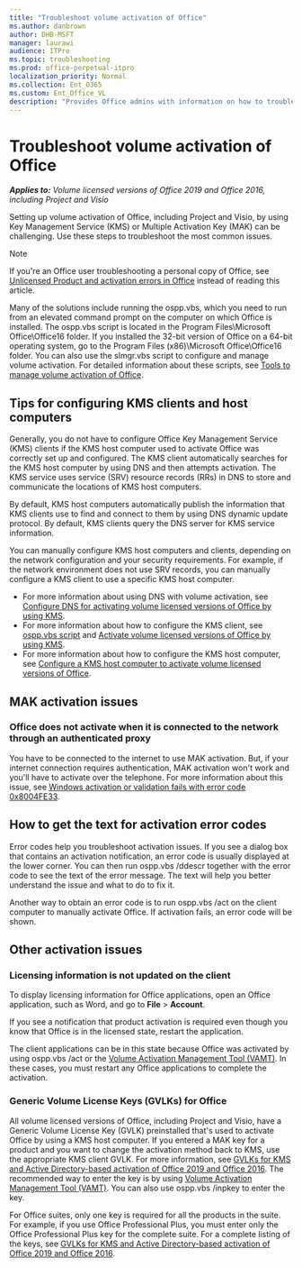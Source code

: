 ```yaml
---
title: "Troubleshoot volume activation of Office"
ms.author: danbrown
author: DHB-MSFT
manager: laurawi
audience: ITPro
ms.topic: troubleshooting
ms.prod: office-perpetual-itpro
localization_priority: Normal
ms.collection: Ent_O365
ms.custom: Ent_Office_VL
description: "Provides Office admins with information on how to troubleshoot common errors for KMS or MAK-based activation of Office."
---
```


# Troubleshoot volume activation of Office

***Applies to:*** *Volume licensed versions of Office 2019 and Office 2016, including Project and Visio*


Setting up volume activation of Office, including Project and Visio, by using Key Management Service (KMS) or Multiple Activation Key (MAK) can be challenging. Use these steps to troubleshoot the most common issues.

> [!NOTE]
> If you're an Office user troubleshooting a personal copy of Office, see [Unlicensed Product and activation errors in Office](https://support.microsoft.com/office/0d23d3c0-c19c-4b2f-9845-5344fedc4380) instead of reading this article.
  
Many of the solutions include running the ospp.vbs, which you need to run from an elevated command prompt on the computer on which Office is installed. The ospp.vbs script is located in the Program Files\Microsoft Office\Office16 folder. If you installed the 32-bit version of Office on a 64-bit operating system, go to the Program Files (x86)\Microsoft Office\Office16 folder. You can also use the slmgr.vbs script to configure and manage volume activation. For detailed information about these scripts, see [Tools to manage volume activation of Office](tools-to-manage-volume-activation-of-office.md).
  
   
## Tips for configuring KMS clients and host computers

Generally, you do not have to configure Office Key Management Service (KMS) clients if the KMS host computer used to activate Office was correctly set up and configured. The KMS client automatically searches for the KMS host computer by using DNS and then attempts activation. The KMS service uses service (SRV) resource records (RRs) in DNS to store and communicate the locations of KMS host computers.
  
By default, KMS host computers automatically publish the information that KMS clients use to find and connect to them by using DNS dynamic update protocol. By default, KMS clients query the DNS server for KMS service information.
  
You can manually configure KMS host computers and clients, depending on the network configuration and your security requirements. For example, if the network environment does not use SRV records, you can manually configure a KMS client to use a specific KMS host computer. 

- For more information about using DNS with volume activation, see [Configure DNS for activating volume licensed versions of Office by using KMS](configure-dns-to-activate-office-by-using-kms.md). 
- For more information about how to configure the KMS client, see [ospp.vbs script](tools-to-manage-volume-activation-of-office.md#ospp) and [Activate volume licensed versions of Office by using KMS](activate-office-by-using-kms.md). 
- For more information about how to configure the KMS host computer, see [Configure a KMS host computer to activate volume licensed versions of Office](configure-a-kms-host-computer-for-office.md).
  
## MAK activation issues
  
### Office does not activate when it is connected to the network through an authenticated proxy

You have to be connected to the internet to use MAK activation. But, if your internet connection requires authentication, MAK activation won't work and you'll have to activate over the telephone. For more information about this issue, see [Windows activation or validation fails with error code 0x8004FE33](https://support.microsoft.com/topic/a9afe65e-230b-c1ed-3414-39acd7fddf52).
  
## How to get the text for activation error codes

Error codes help you troubleshoot activation issues. If you see a dialog box that contains an activation notification, an error code is usually displayed at the lower corner. You can then run ospp.vbs /ddescr together with the error code to see the text of the error message. The text will help you better understand the issue and what to do to fix it. 
  
Another way to obtain an error code is to run ospp.vbs /act on the client computer to manually activate Office. If activation fails, an error code will be shown. 
  

## Other activation issues

### Licensing information is not updated on the client

To display licensing information for Office applications, open an Office application, such as Word, and go to **File** > **Account**.
  
If you see a notification that product activation is required even though you know that Office is in the licensed state, restart the application.
  
The client applications can be in this state because Office was activated by using ospp.vbs /act or the [Volume Activation Management Tool (VAMT)](/windows/deployment/volume-activation/volume-activation-management-tool). In these cases, you must restart any Office applications to complete the activation.
  
### Generic Volume License Keys (GVLKs) for Office

All volume licensed versions of Office, including Project and Visio, have a Generic Volume License Key (GVLK) preinstalled that's used to activate Office by using a KMS host computer. If you entered a MAK key for a product and you want to change the activation method back to KMS, use the appropriate KMS client GVLK. For more information, see [GVLKs for KMS and Active Directory-based activation of Office 2019 and Office 2016](gvlks.md). The recommended way to enter the key is by using [Volume Activation Management Tool (VAMT)](/windows/deployment/volume-activation/volume-activation-management-tool). You can also use ospp.vbs /inpkey to enter the key. 
  
For Office suites, only one key is required for all the products in the suite. For example, if you use Office Professional Plus, you must enter only the Office Professional Plus key for the complete suite. For a complete listing of the keys, see [GVLKs for KMS and Active Directory-based activation of Office 2019 and Office 2016](gvlks.md).
